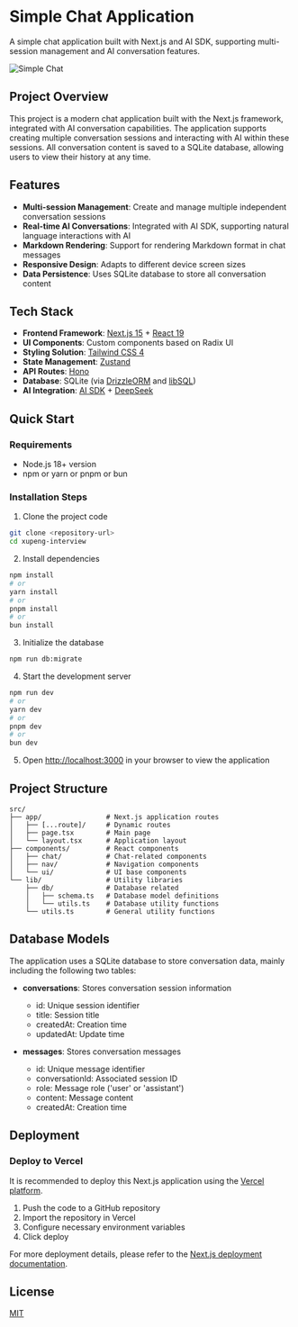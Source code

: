 # Simple Chat Application

A simple chat application built with Next.js and AI SDK, supporting multi-session management and AI conversation features.

![Simple Chat](https://nextjs.org/favicon.ico)

## Project Overview

This project is a modern chat application built with the Next.js framework, integrated with AI conversation capabilities. The application supports creating multiple conversation sessions and interacting with AI within these sessions. All conversation content is saved to a SQLite database, allowing users to view their history at any time.

## Features

- **Multi-session Management**: Create and manage multiple independent conversation sessions
- **Real-time AI Conversations**: Integrated with AI SDK, supporting natural language interactions with AI
- **Markdown Rendering**: Support for rendering Markdown format in chat messages
- **Responsive Design**: Adapts to different device screen sizes
- **Data Persistence**: Uses SQLite database to store all conversation content

## Tech Stack

- **Frontend Framework**: [Next.js 15](https://nextjs.org/) + [React 19](https://react.dev/)
- **UI Components**: Custom components based on Radix UI
- **Styling Solution**: [Tailwind CSS 4](https://tailwindcss.com/)
- **State Management**: [Zustand](https://github.com/pmndrs/zustand)
- **API Routes**: [Hono](https://hono.dev/)
- **Database**: SQLite (via [DrizzleORM](https://orm.drizzle.team/) and [libSQL](https://github.com/libsql/libsql))
- **AI Integration**: [AI SDK](https://sdk.vercel.ai/docs) + [DeepSeek](https://deepseek.ai/)

## Quick Start

### Requirements

- Node.js 18+ version
- npm or yarn or pnpm or bun

### Installation Steps

1. Clone the project code

```bash
git clone <repository-url>
cd xupeng-interview
```

2. Install dependencies

```bash
npm install
# or
yarn install
# or
pnpm install
# or
bun install
```

3. Initialize the database

```bash
npm run db:migrate
```

4. Start the development server

```bash
npm run dev
# or
yarn dev
# or
pnpm dev
# or
bun dev
```

5. Open [http://localhost:3000](http://localhost:3000) in your browser to view the application

## Project Structure

```
src/
├── app/                # Next.js application routes
│   ├── [...route]/     # Dynamic routes
│   ├── page.tsx        # Main page
│   └── layout.tsx      # Application layout
├── components/         # React components
│   ├── chat/           # Chat-related components
│   ├── nav/            # Navigation components
│   └── ui/             # UI base components
└── lib/                # Utility libraries
    ├── db/             # Database related
    │   ├── schema.ts   # Database model definitions
    │   └── utils.ts    # Database utility functions
    └── utils.ts        # General utility functions
```

## Database Models

The application uses a SQLite database to store conversation data, mainly including the following two tables:

- **conversations**: Stores conversation session information
  - id: Unique session identifier
  - title: Session title
  - createdAt: Creation time
  - updatedAt: Update time

- **messages**: Stores conversation messages
  - id: Unique message identifier
  - conversationId: Associated session ID
  - role: Message role ('user' or 'assistant')
  - content: Message content
  - createdAt: Creation time

## Deployment

### Deploy to Vercel

It is recommended to deploy this Next.js application using the [Vercel platform](https://vercel.com/new?utm_medium=default-template&filter=next.js&utm_source=create-next-app&utm_campaign=create-next-app-readme).

1. Push the code to a GitHub repository
2. Import the repository in Vercel
3. Configure necessary environment variables
4. Click deploy

For more deployment details, please refer to the [Next.js deployment documentation](https://nextjs.org/docs/app/building-your-application/deploying).

## License

[MIT](LICENSE)
